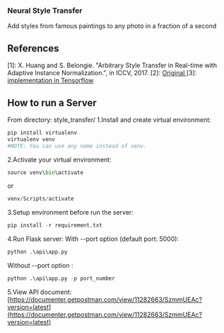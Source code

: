 ### Neural Style Transfer
Add styles from famous paintings to any photo in a fraction of a second
## References
[1]: X. Huang and S. Belongie. "Arbitrary Style Transfer in Real-time with Adaptive Instance Normalization.", in ICCV, 2017.
[2]: [Original ](https://github.com/xunhuang1995/AdaIN-style)
[3]: [implementation in Tensorflow](https://github.com/lafarinio/adain_for_project)
## How to run a Server
From directory: style_transfer/
1.Install and create virtual environment:
```python
pip install virtualenv
virtualenv venv
#NOTE: You can use any name instead of venv.
```
2.Activate your virtual environment:
```python
source venv\bin\activate
```
or
```python
venv/Scripts/activate
```
3.Setup environment before run the server:
```python
pip install -r requirement.txt
```
4.Run Flask server:
With --port option (default port: 5000):
```python
python .\api\app.py
```
Without --port option :
```python
python .\api\app.py -p port_number
```
5.View API document:
[https://documenter.getpostman.com/view/11282663/SzmmUEAc?version=latest](https://documenter.getpostman.com/view/11282663/SzmmUEAc?version=latest)